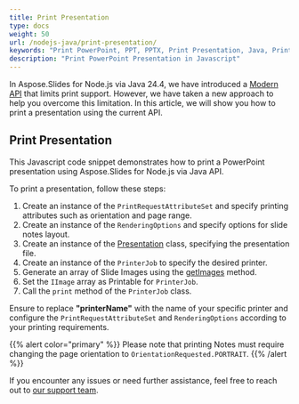 ```yaml
---
title: Print Presentation
type: docs
weight: 50
url: /nodejs-java/print-presentation/
keywords: "Print PowerPoint, PPT, PPTX, Print Presentation, Java, Printer, PrinterJob, PrintService"
description: "Print PowerPoint Presentation in Javascript"
---
```


In Aspose.Slides for Node.js via Java 24.4, we have introduced a [Modern API](https://docs.aspose.com/slides/nodejs-java/modern-api/) that limits print support. However, we have taken a new approach to help you overcome this limitation. In this article, we will show you how to print a presentation using the current API.

## Print Presentation

This Javascript code snippet demonstrates how to print a PowerPoint presentation using Aspose.Slides for Node.js via Java API.

To print a presentation, follow these steps:

1. Create an instance of the `PrintRequestAttributeSet` and specify printing attributes such as orientation and page range.
2. Create an instance of the `RenderingOptions` and specify options for slide notes layout.
3. Create an instance of the [Presentation](https://reference.aspose.com/slides/nodejs-java/aspose.slides/presentation/) class, specifying the presentation file.
4. Create an instance of the `PrinterJob` to specify the desired printer.
5. Generate an array of Slide Images using the [getImages](https://reference.aspose.com/slides/nodejs-java/aspose.slides/presentation/#getImages-aspose.slides.IRenderingOptions-int---java.awt.Dimension-) method.
6. Set the `IImage` array as Printable for `PrinterJob`.
7. Call the `print` method of the `PrinterJob` class.

Ensure to replace **"printerName"** with the name of your specific printer and configure the `PrintRequestAttributeSet` and `RenderingOptions` according to your printing requirements.

{{% alert color="primary" %}} 
Please note that printing Notes must require changing the page orientation to `OrientationRequested.PORTRAIT`.
{{% /alert %}} 

If you encounter any issues or need further assistance, feel free to reach out to [our support team](https://forum.aspose.com/c/slides/11).